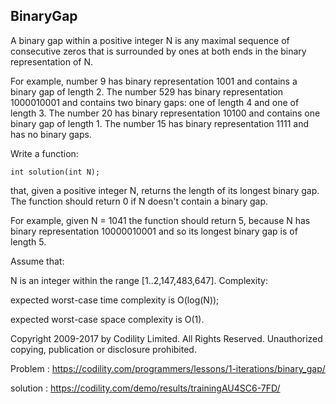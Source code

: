 BinaryGap
-------------
A binary gap within a positive integer N is any maximal sequence of consecutive zeros that is surrounded by ones at both ends in the binary representation of N.

For example, number 9 has binary representation 1001 and contains a binary gap of length 2. The number 529 has binary representation 1000010001 and contains two binary gaps: one of length 4 and one of length 3. The number 20 has binary representation 10100 and contains one binary gap of length 1. The number 15 has binary representation 1111 and has no binary gaps.

Write a function:

    int solution(int N);

that, given a positive integer N, returns the length of its longest binary gap. The function should return 0 if N doesn't contain a binary gap.

For example, given N = 1041 the function should return 5, because N has binary representation 10000010001 and so its longest binary gap is of length 5.

Assume that:

N is an integer within the range [1..2,147,483,647].
Complexity:

expected worst-case time complexity is O(log(N)); </p>
expected worst-case space complexity is O(1). </p>
Copyright 2009-2017 by Codility Limited. All Rights Reserved. Unauthorized copying, publication or disclosure prohibited.

Problem : https://codility.com/programmers/lessons/1-iterations/binary_gap/ </p>
solution : https://codility.com/demo/results/trainingAU4SC6-7FD/
